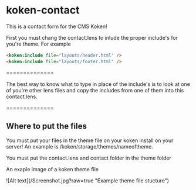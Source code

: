 koken-contact
=============

This is a contact form for the CMS Koken!

First you must chang the contact.lens to inlude the proper include's for you're theme.
For example
```html
<koken:include file="layouts/header.html" />
<koken:include file="layouts/footer.html" />
```
==============

The best way to know what to type in place of the include's is to look at one of you're other lens files and copy the includes from one of them into this contact.lens.

==============
<h2>Where to put the files</h2>
You must put your files in the theme file on your koken install on your server!
An example is /koken/storage/themes/nameoftheme.
<p>You must put the contact.lens and contact folder in the theme folder</p>
<p>An exaple image of a koken theme file</p>
![Alt text](/Screenshot.jpg?raw=true "Example theme file stucture")
